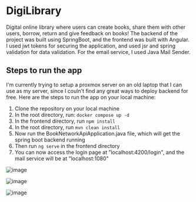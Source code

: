 # DigiLibrary

Digital online library where users can create books, share them with other users, borrow, return and give feedback on books! The backend of the project was built using SpringBoot, and the frontend was built with Angular. I used jwt tokens for securing the application, and used jsr and spring validation for data validation. For the email service, I used Java Mail Sender.

## Steps to run the app

I'm currently trying to setup a proxmox server on an old laptop that I can use as my server, since I couln't find any great ways to deploy backend for free. Here are the steps to run the app on your local machine:

1. Clone the repository on your local machine
2. In the root directory, run:  ``` docker compose up -d ```
3. In the frontend directory, run ```npm install```
4. In the root directory, run ```mvn clean install```
5. Now run the BookNetworkApiApplication.java file, which will get the spring boot backend running
6. Then run ```ng serve``` in the frontend directory
7. You can now access the login page at "localhost:4200/login", and the mail service will be at "localhost:1080"

![image](https://github.com/user-attachments/assets/bdac45df-7ce7-41f0-8b9f-218fb7626d65)


![image](https://github.com/user-attachments/assets/5d0e0754-d9ff-4b6a-bd85-2b283d046532)


![image](https://github.com/user-attachments/assets/bcbf362b-ea51-4965-8240-de80737e6218)



